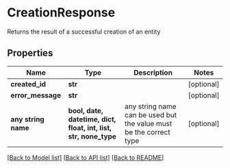 # CreationResponse

Returns the result of a successful creation of an entity

## Properties
Name | Type | Description | Notes
------------ | ------------- | ------------- | -------------
**created_id** | **str** |  | [optional] 
**error_message** | **str** |  | [optional] 
**any string name** | **bool, date, datetime, dict, float, int, list, str, none_type** | any string name can be used but the value must be the correct type | [optional]

[[Back to Model list]](../README.md#documentation-for-models) [[Back to API list]](../README.md#documentation-for-api-endpoints) [[Back to README]](../README.md)


